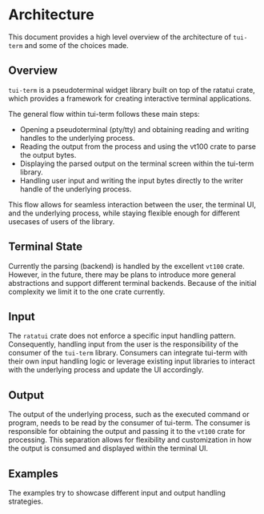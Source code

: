 # Architecture

This document provides a high level overview of the architecture of `tui-term` and some of the choices made.

## Overview

`tui-term` is a pseudoterminal widget library built on top of the ratatui crate, which provides a framework for creating interactive terminal applications.

The general flow within tui-term follows these main steps:

- Opening a pseudoterminal (pty/tty) and obtaining reading and writing handles to the underlying process.
- Reading the output from the process and using the vt100 crate to parse the output bytes.
- Displaying the parsed output on the terminal screen within the tui-term library.
- Handling user input and writing the input bytes directly to the writer handle of the underlying process.

This flow allows for seamless interaction between the user, the terminal UI, and the underlying process, while staying flexible enough for different usecases of users of the library.

## Terminal State

Currently the parsing (backend) is handled by the excellent `vt100` crate.
However, in the future, there may be plans to introduce more general abstractions and support different terminal backends.
Because of the initial complexity we limit it to the one crate currently.

## Input
The `ratatui` crate does not enforce a specific input handling pattern.
Consequently, handling input from the user is the responsibility of the consumer of the `tui-term` library.
Consumers can integrate tui-term with their own input handling logic or leverage existing input libraries to interact with the underlying process and update the UI accordingly.

## Output

The output of the underlying process, such as the executed command or program, needs to be read by the consumer of tui-term. The consumer is responsible for obtaining the output and passing it to the `vt100` crate for processing. This separation allows for flexibility and customization in how the output is consumed and displayed within the terminal UI.

## Examples

The examples try to showcase different input and output handling strategies.
